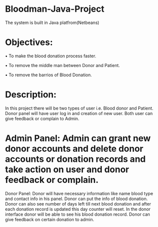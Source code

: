 # Bloodman-Java-Project
The system is built in Java platfrom(Netbeans)

# Objectives:

•	To make the blood donation process faster.

•	To remove the middle man between Donor and Patient.

•	To remove the barrios of Blood Donation.

# Description: 
In this project there will be two types of user i.e. Blood donor and Patient. Donor panel will have user log in and creation of new user. Both user can give feedback or complain to Admin.

# Admin Panel: Admin can grant new donor accounts and delete donor accounts or donation records and take action on user and donor feedback or complain.

Donor Panel: Donor will have necessary information like name blood type and contact info in his panel. Donor can put the info of blood donation. Donor can also see number of days left till next blood donation and after each donation record is updated this day counter will reset. In the donor interface donor will be able to see his blood donation record. Donor can give feedback on certain donation to admin.

